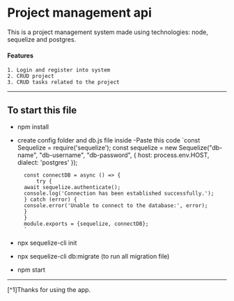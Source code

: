 # Project management api
This is a project management system made using technologies: node, sequelize and postgres.
#### Features
    1. Login and register into system
    2. CRUD project
    3. CRUD tasks related to the project

---
## To start this file
- npm install
- create config folder and db.js file inside
    -Paste this code
        `const Sequelize = require('sequelize');
        const sequelize = new Sequelize("db-name", "db-username", "db-password", {
        host: process.env.HOST,
        dialect: 'postgres'
        });

        const connectDB = async () => {
            try {
        await sequelize.authenticate();
        console.log('Connection has been established successfully.');
        } catch (error) {
        console.error('Unable to connect to the database:', error);
        }
        }
        module.exports = {sequelize, connectDB};
        `
- npx sequelize-cli init
- npx sequelize-cli db:migrate (to run all migration file)
- npm start

---
[^1]Thanks for using the app.
